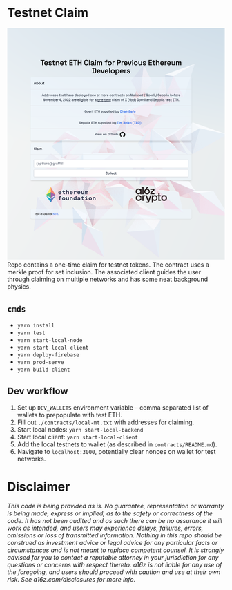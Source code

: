 # Testnet Claim 
![UI](imgs/ui.png)
Repo contains a one-time claim for testnet tokens. The contract uses a merkle proof for set inclusion. The associated client guides the user through claiming on multiple networks and has some neat background physics.

## `cmds`
- `yarn install`
- `yarn test`
- `yarn start-local-node`
- `yarn start-local-client`
- `yarn deploy-firebase`
- `yarn prod-serve`
- `yarn build-client`

## Dev workflow
1. Set up `DEV_WALLETS` environment variable – comma separated list of wallets to prepopulate with test ETH.
2. Fill out `./contracts/local-mt.txt` with addresses for claiming.
3. Start local nodes: `yarn start-local-backend`
4. Start local client: `yarn start-local-client`
5. Add the local testnets to wallet (as described in `contracts/README.md`).
6. Navigate to `localhost:3000`, potentially clear nonces on wallet for test networks.


# Disclaimer
*This code is being provided as is. No guarantee, representation or warranty is being made, express or implied, as to the safety or correctness of the code. It has not been audited and as such there can be no assurance it will work as intended, and users may experience delays, failures, errors, omissions or loss of transmitted information. Nothing in this repo should be construed as investment advice or legal advice for any particular facts or circumstances and is not meant to replace competent counsel. It is strongly advised for you to contact a reputable attorney in your jurisdiction for any questions or concerns with respect thereto. a16z is not liable for any use of the foregoing, and users should proceed with caution and use at their own risk. See a16z.com/disclosures for more info.*
